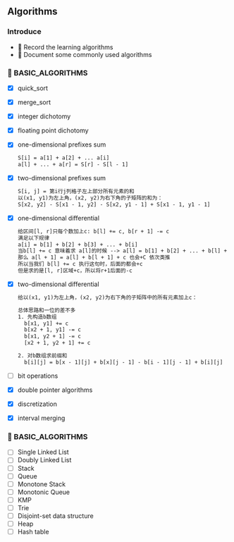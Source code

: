 ## Algorithms

### Introduce

- 🧮 Record the learning algorithms
- 📮 Document some commonly used algorithms

### 🦄 BASIC_ALGORITHMS

- [x] quick_sort
- [x] merge_sort
- [x] integer dichotomy
- [x] floating point dichotomy
- [x] one-dimensional prefixes sum

  ```tex
  S[i] = a[1] + a[2] + ... a[i]
  a[l] + ... + a[r] = S[r] - S[l - 1]
  ```
  
- [x] two-dimensional prefixes sum
  
  ```tex
  S[i, j] = 第i行j列格子左上部分所有元素的和
  以(x1, y1)为左上角，(x2, y2)为右下角的子矩阵的和为：
  S[x2, y2] - S[x1 - 1, y2] - S[x2, y1 - 1] + S[x1 - 1, y1 - 1]
  ```

- [x] one-dimensional differential

    ```tex
    给区间[l, r]只每个数加上c: b[l] += c, b[r + 1] -= c
    满足以下规律
    a[i] = b[1] + b[2] + b[3] + ... + b[i]
    当b[l] += c 意味着求 a[l]的时候 --> a[l] = b[1] + b[2] + ... + b[l] + c
    那么 a[l + 1] = a[l] + b[l + 1] + c 也会+C 依次类推
    所以当我们 b[l] += c 执行这句时，后面的都会+c
    但是求的是[l, r]区域+c，所以将r+1后面的-c
    ```
- [x] two-dimensional differential

    ```tex
    给以(x1, y1)为左上角，(x2, y2)为右下角的子矩阵中的所有元素加上c：

    总体思路和一位的差不多
    1. 先构造b数组
      b[x1, y1] += c
      b[x2 + 1, y1] -= c
      b[x1, y2 + 1] -= c
      [x2 + 1, y2 + 1] += c
    
    2. 对b数组求前缀和
      b[i][j] = b[x - 1][j] + b[x][j - 1] - b[i - 1][j - 1] + b[i][j]
    ```
- [ ] bit operations
- [x] double pointer algorithms
- [x] discretization
- [x] interval merging

### 🦄 BASIC_ALGORITHMS 

- [ ] Single Linked List
- [ ] Doubly Linked List 
- [ ] Stack
- [ ] Queue
- [ ] Monotone Stack
- [ ] Monotonic Queue
- [ ] KMP
- [ ] Trie
- [ ] Disjoint-set data structure
- [ ] Heap
- [ ] Hash table
